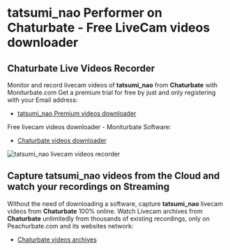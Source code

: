 # tatsumi_nao Performer on Chaturbate - Free LiveCam videos downloader

## Chaturbate Live Videos Recorder

Monitor and record livecam videos of **tatsumi_nao** from **Chaturbate** with Moniturbate.com
Get a premium trial for free by just and only registering with your Email address:
* [tatsumi_nao Premium videos downloader](https://moniturbate.com/request-demo-licence-key.html)

Free livecam videos downloader - Moniturbate Software:
* [Chaturbate videos downloader](https://moniturbate.com/moniturbate-download-software.html)

![tatsumi_nao livecam videos recorder](https://peachurnet.com/templates/moniturbate-software.png)


## Capture tatsumi_nao videos from the Cloud and watch your recordings on Streaming

Without the need of downloading a software, capture **tatsumi_nao** livecam videos from **Chaturbate** 100% online.
Watch Livecam archives from **Chaturbate** unlimitedly from thousands of existing recordings, only on Peachurbate.com and its websites network:
* [Chaturbate videos archives](https://peachurnet.com/)
